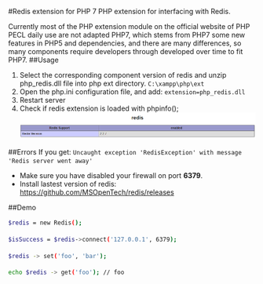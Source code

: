 #Redis extension for PHP 7
PHP extension for interfacing with Redis.

Currently most of the PHP extension module on the official website of PHP PECL daily use are not adapted PHP7, which stems from PHP7 some new features in PHP5 and dependencies, and there are many differences, so many components require developers through developed over time to fit PHP7.
##Usage

1. Select the corresponding component version of redis and unzip php_redis.dll file into php ext directory. `C:\xampp\php\ext`
2. Open the php.ini configuration file, and add: `extension=php_redis.dll`
3. Restart server
4. Check if redis extension is loaded with phpinfo();
![](phpinfo.png "Redis Loaded")

##Errors
 If you get: `Uncaught exception 'RedisException' with message 'Redis server went away'`
- Make sure you have disabled your firewall on port **6379**.
- Install lastest version of redis: https://github.com/MSOpenTech/redis/releases

##Demo
```bash
$redis = new Redis();

$isSuccess = $redis->connect('127.0.0.1', 6379);

$redis -> set('foo', 'bar');

echo $redis -> get('foo'); // foo
```
